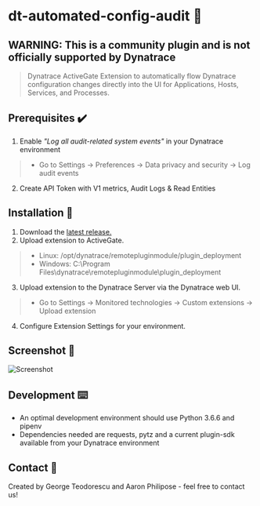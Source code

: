 # dt-automated-config-audit 📝
## WARNING: This is a community plugin and is not officially supported by Dynatrace
> Dynatrace ActiveGate Extension to automatically flow Dynatrace configuration changes directly into the UI for Applications, Hosts, Services, and Processes.

## Prerequisites ✔️
1) Enable *"Log all audit-related system events"* in your Dynatrace environment
> - Go to Settings -> Preferences -> Data privacy and security -> Log audit events
2) Create API Token with V1 metrics, Audit Logs & Read Entities

## Installation 🚀
1) Download the <a href="https://github.com/geoteo/dt-automated-config-audit/releases" target="_blank">latest release.</a>
2) Upload extension to ActiveGate.
> - Linux: /opt/dynatrace/remotepluginmodule/plugin_deployment
> - Windows: C:\Program Files\dynatrace\remotepluginmodule\plugin_deployment
3) Upload extension to the Dynatrace Server via the Dynatrace web UI.
> - Go to Settings -> Monitored technologies -> Custom extensions -> Upload extension
4) Configure Extension Settings for your environment.

## Screenshot 📸
![Screenshot](https://github.com/geoteo/dt-automated-config-audit/blob/master/Automated%20Configuration%20Audit.png)

## Development ⌨️
- An optimal development environment should use Python 3.6.6 and pipenv
- Dependencies needed are requests, pytz and a current plugin-sdk available from your Dynatrace environment

## Contact 🤝
Created by George Teodorescu and Aaron Philipose - feel free to contact us!
